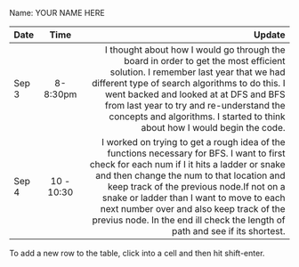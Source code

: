 Name: YOUR NAME HERE

| Date  |    Time    |                                                                                                                                                                                                                                                                                                                                                                                                        Update |
|:------|:----------:|--------------------------------------------------------------------------------------------------------------------------------------------------------------------------------------------------------------------------------------------------------------------------------------------------------------------------------------------------------------------------------------------------------------:|
| Sep 3 |  8-8:30pm  |                                                           I thought about how I would go through the board in order to get the most efficient solution. I remember last year that we had different type of search algorithms to do this. I went backed and looked at at DFS and BFS from last year to try and re-understand the concepts and algorithms. I started to think about how I would begin the code. |
| Sep 4 | 10 - 10:30 | I worked on trying to get a rough idea of the functions necessary for BFS.  I want to first check for each num if I it hits a ladder or snake and then change the num to that location and keep track of the previous node.If not on a snake or ladder than I want to move to each next number over and also keep track of the previus node. In the end ill check the length of path and see if its shortest. |


To add a new row to the table, click into a cell and then hit shift-enter.